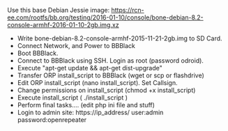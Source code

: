 Use this base Debian Jessie image:
https://rcn-ee.com/rootfs/bb.org/testing/2016-01-10/console/bone-debian-8.2-console-armhf-2016-01-10-2gb.img.xz

- Write bone-debian-8.2-console-armhf-2015-11-21-2gb.img to SD Card.
- Connect Network, and Power to BBBlack
- Boot BBBlack.   
- Connect to BBBlack using SSH.  Login as root (password odroid).
- Execute "apt-get update && apt-get dist-upgrade"
- Transfer ORP install_script to BBBlack  (wget or scp or flashdrive)
- Edit ORP install_script (nano install_script).   Set Callsign.
- Change permissions on install_script (chmod +x install_script)
- Execute install_script ( ./install_script )
- Perform final tasks.... (edit php ini file and stuff)
- Login to admin site:  https://ip_address/  user:admin password:openrepeater
